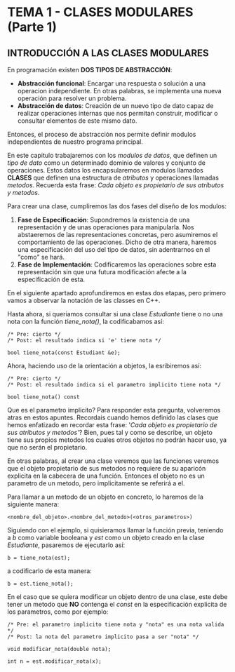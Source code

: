 # TEMA 1 - CLASES MODULARES (Parte 1)
## **INTRODUCCIÓN A LAS CLASES MODULARES**
En programación existen **DOS TIPOS DE ABSTRACCIÓN**:
- **Abstracción funcional**: Encargar una respuesta o solución a una operacion independiente. En otras palabras, se implementa una nueva operación para resolver un problema.
- **Abstracción de datos**: Creación de un nuevo tipo de dato capaz de realizar operaciones internas que nos permitan construir, modificar o consultar elementos de este mismo dato.

Entonces, el proceso de abstracción nos permite definir modulos independientes de nuestro programa principal. 

En este capitulo trabajaremos con los *modulos de datos*, que definen un *tipo de dato* como un determinado dominio de valores y conjunto de operaciones. Estos datos los encapsularemos en modulos llamados **CLASES** que definen una estructura de *atributos* y operaciones llamadas *metodos*. Recuerda esta frase: *Cada objeto es propietario de sus atributos y metodos*.

Para crear una clase, cumpliremos las dos fases del diseño de los modulos:

1. **Fase de Especificación**: Supondremos la existencia de una representación y de unas operaciones para manipularla. Nos abstaeremos de las representaciones concretas, pero asumiremos el comportamiento de las operaciones. Dicho de otra manera, haremos una especificación del uso del tipo de datos, sin adentrarnos en el "como" se hará.
2. **Fase de Implementación**: Codificaremos las operaciones sobre esta representación sin que una futura modificación afecte a la especificación de esta.

En el siguiente apartado aprofundiremos en estas dos etapas, pero primero vamos a observar la notación de las classes en C++.

Hasta ahora, si queriamos consultar si una clase *Estudiante* tiene o no una nota con la función *tiene_nota()*, la codificabamos así:

```
/* Pre: cierto */
/* Post: el resultado indica si 'e' tiene nota */

bool tiene_nota(const Estudiant &e);
```

Ahora, haciendo uso de la orientación a objetos, la esribiremos así:
```
/* Pre: cierto */
/* Post: el resultado indica si el parametro implicito tiene nota */

bool tiene_nota() const
```

Que es el parametro implicito? Para responder esta pregunta, volveremos atras en estos apuntes. Recordais cuando hemos definido las clases que hemos enfatizado en recordar esta frase: '*Cada objeto es propietario de sus atributos y metodos*'? Bien, pues tal y como se describe, un objeto tiene sus propios metodos los cuales otros objetos no podrán hacer uso, ya que no serán el propietario.

En otras palabras, al crear una clase veremos que las funciones veremos que el objeto propietario de sus metodos no requiere de su aparicón explicita en la cabecera de una función. Entonces el objeto no es un parametro de un metodo, pero implicitamente se referirá a el.

Para llamar a un metodo de un objeto en concreto, lo haremos de la siguiente manera:
```
<nombre_del_objeto>.<nombre_del_metodo>(<otros_parametros>)
```

Siguiendo con el ejemplo, si quisieramos llamar la función previa, teniendo a *b* como variable booleana y *est* como un objeto creado en la clase *Estudiante*, pasaremos de ejecutarlo así:

```
b = tiene_nota(est);
```

a codificarlo de esta manera:

```
b = est.tiene_nota();
```

En el caso que se quiera modificar un objeto dentro de una clase, este debe tener un metodo que **NO** contenga el *const* en la especificación explicita de los parametros, como por ejemplo:

```
/* Pre: el parametro implicito tiene nota y "nota" es una nota valida */
/* Post: la nota del parametro implicito pasa a ser "nota" */

void modificar_nota(double nota);

int n = est.modificar_nota(x);
```